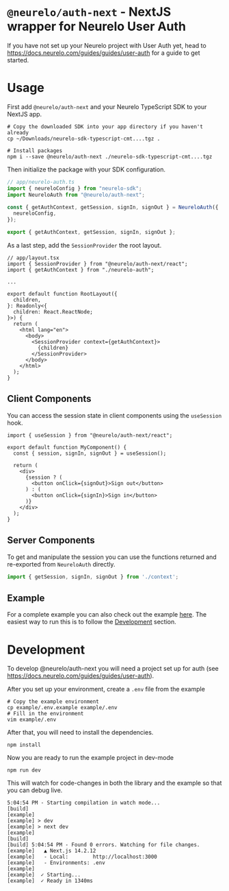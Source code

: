 # `@neurelo/auth-next` - NextJS wrapper for Neurelo User Auth

If you have not set up your Neurelo project with User Auth yet, head to https://docs.neurelo.com/guides/guides/user-auth for a guide to get started.

# Usage

First add `@neurelo/auth-next` and your Neurelo TypeScript SDK to your NextJS app.

```
# Copy the downloaded SDK into your app directory if you haven't already
cp ~/Downloads/neurelo-sdk-typescript-cmt....tgz .

# Install packages
npm i --save @neurelo/auth-next ./neurelo-sdk-typescript-cmt....tgz
```

Then initialize the package with your SDK configuration.

```.ts
// app/neurelo-auth.ts
import { neureloConfig } from "neurelo-sdk";
import NeureloAuth from "@neurelo/auth-next";

const { getAuthContext, getSession, signIn, signOut } = NeureloAuth({
  neureloConfig,
});

export { getAuthContext, getSession, signIn, signOut };
```

As a last step, add the `SessionProvider` the root layout.

```.tsx
// app/layout.tsx
import { SessionProvider } from "@neurelo/auth-next/react";
import { getAuthContext } from "./neurelo-auth";

...

export default function RootLayout({
  children,
}: Readonly<{
  children: React.ReactNode;
}>) {
  return (
    <html lang="en">
      <body>
        <SessionProvider context={getAuthContext}>
          {children}
        </SessionProvider>
      </body>
    </html>
  );
}
```

## Client Components

You can access the session state in client components using the `useSession` hook.

```.tsx
import { useSession } from "@neurelo/auth-next/react";

export default function MyComponent() {
  const { session, signIn, signOut } = useSession();

  return (
    <div>
      {session ? (
        <button onClick={signOut}>Sign out</button>
      ) : (
        <button onClick={signIn}>Sign in</button>
      )}
    </div>
  );
}
```

## Server Components

To get and manipulate the session you can use the functions returned and re-exported from `NeureloAuth` directly.

```.ts
import { getSession, signIn, signOut } from './context';
```

## Example

For a complete example you can also check out the example [here](https://github.com/neurelo-public/neurelo-auth-next/tree/main/example). The easiest way to run this is to follow the [Development](#development) section.

# Development

To develop @neurelo/auth-next you will need a project set up for auth (see https://docs.neurelo.com/guides/guides/user-auth).

After you set up your environment, create a `.env` file from the example

```
# Copy the example environment
cp example/.env.example example/.env
# Fill in the environment
vim example/.env
```

After that, you will need to install the dependencies.

```
npm install
```

Now you are ready to run the example project in dev-mode

```
npm run dev
```

This will watch for code-changes in both the library and the example so that you can debug live.

```
5:04:54 PM - Starting compilation in watch mode...
[build]
[example]
[example] > dev
[example] > next dev
[example]
[build]
[build] 5:04:54 PM - Found 0 errors. Watching for file changes.
[example]   ▲ Next.js 14.2.12
[example]   - Local:        http://localhost:3000
[example]   - Environments: .env
[example]
[example]  ✓ Starting...
[example]  ✓ Ready in 1340ms
```
